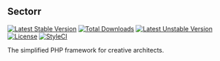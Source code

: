 ## Sectorr
[![Latest Stable Version](https://poser.pugx.org/sectorr/sectorr/v/stable)](https://packagist.org/packages/sectorr/sectorr) [![Total Downloads](https://poser.pugx.org/sectorr/sectorr/downloads)](https://packagist.org/packages/sectorr/sectorr) [![Latest Unstable Version](https://poser.pugx.org/sectorr/sectorr/v/unstable)](https://packagist.org/packages/sectorr/sectorr) [![License](https://poser.pugx.org/sectorr/sectorr/license)](https://packagist.org/packages/sectorr/sectorr) [![StyleCI](https://styleci.io/repos/52537980/shield)](https://styleci.io/repos/52537980/)

The simplified PHP framework for creative architects.

